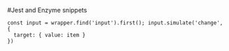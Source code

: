 #Jest and Enzyme snippets

```
const input = wrapper.find('input').first(); input.simulate('change', {
  target: { value: item } 
})
```

